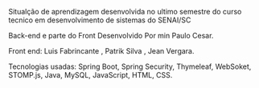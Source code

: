 Situalção de aprendizagem desenvolvida no ultimo semestre do curso tecnico em desenvolvimento de sistemas do SENAI/SC

Back-end e parte do Front Desenvolvido Por min Paulo Cesar.

Front end: Luis Fabrincante , Patrik Silva , Jean Vergara.

Tecnologias usadas:
Spring Boot, Spring Security, Thymeleaf, WebSoket, STOMP.js, Java, MySQL, JavaScript, HTML, CSS.
